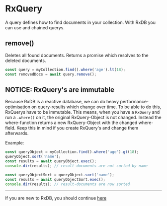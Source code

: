 # RxQuery

A query defines how to find documents in your collection. With RxDB you can use and chained querys.

## remove()

Deletes all found documents. Returns a promise which resolves to the deleted documents.

```javascript
const query = myCollection.find().where('age').lt(18);
const removedDocs = await query.remove();
```

## NOTICE: RxQuery's are immutable

Because RxDB is a reactive database, we can do heavy performance-optimisation on query-results which change over time. To be able to do this, RxQuerys have to be immutable.
This means, when you have a `RxQuery` and run a `.where()` on it, the original RxQuery-Object is not changed. Instead the where-function returns a new RxQuery-Object with the changed where-field. Keep this in mind if you create RxQuery's and change them afterwards.

Example:

```javascript
const queryObject = myCollection.find().where('age').gt(18);
queryObject.sort('name');
const results = await queryObject.exec();
console.dir(results); // result-documents are not sorted by name

const queryObjectSort = queryObject.sort('name');
const results = await queryObjectSort.exec();
console.dir(results); // result-documents are now sorted
```


---------
If you are new to RxDB, you should continue [here](./Middleware.md)
